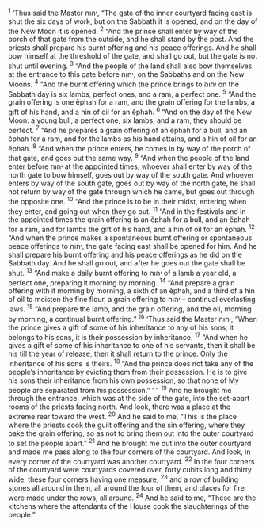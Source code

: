 <sup>1</sup> ‘Thus said the Master יהוה, “The gate of the inner courtyard facing east is shut the six days of work, but on the Sabbath it is opened, and on the day of the New Moon it is opened.
<sup>2</sup> “And the prince shall enter by way of the porch of that gate from the outside, and he shall stand by the post. And the priests shall prepare his burnt offering and his peace offerings. And he shall bow himself at the threshold of the gate, and shall go out, but the gate is not shut until evening.
<sup>3</sup> “And the people of the land shall also bow themselves at the entrance to this gate before יהוה, on the Sabbaths and on the New Moons.
<sup>4</sup> “And the burnt offering which the prince brings to יהוה on the Sabbath day is six lambs, perfect ones, and a ram, a perfect one.
<sup>5</sup> “And the grain offering is one ĕphah for a ram, and the grain offering for the lambs, a gift of his hand, and a hin of oil for an ĕphah.
<sup>6</sup> “And on the day of the New Moon: a young bull, a perfect one, six lambs, and a ram, they should be perfect.
<sup>7</sup> “And he prepares a grain offering of an ĕphah for a bull, and an ĕphah for a ram, and for the lambs as his hand attains, and a hin of oil for an ĕphah.
<sup>8</sup> “And when the prince enters, he comes in by way of the porch of that gate, and goes out the same way.
<sup>9</sup> “And when the people of the land enter before יהוה at the appointed times, whoever shall enter by way of the north gate to bow himself, goes out by way of the south gate. And whoever enters by way of the south gate, goes out by way of the north gate, he shall not return by way of the gate through which he came, but goes out through the opposite one.
<sup>10</sup> “And the prince is to be in their midst, entering when they enter, and going out when they go out.
<sup>11</sup> “And in the festivals and in the appointed times the grain offering is an ĕphah for a bull, and an ĕphah for a ram, and for lambs the gift of his hand, and a hin of oil for an ĕphah.
<sup>12</sup> “And when the prince makes a spontaneous burnt offering or spontaneous peace offerings to יהוה, the gate facing east shall be opened for him. And he shall prepare his burnt offering and his peace offerings as he did on the Sabbath day. And he shall go out, and after he goes out the gate shall be shut.
<sup>13</sup> “And make a daily burnt offering to יהוה of a lamb a year old, a perfect one, preparing it morning by morning.
<sup>14</sup> “And prepare a grain offering with it morning by morning, a sixth of an ĕphah, and a third of a hin of oil to moisten the fine flour, a grain offering to יהוה – continual everlasting laws.
<sup>15</sup> “And prepare the lamb, and the grain offering, and the oil, morning by morning, a continual burnt offering.”
<sup>16</sup> ‘Thus said the Master יהוה, “When the prince gives a gift of some of his inheritance to any of his sons, it belongs to his sons, it is their possession by inheritance.
<sup>17</sup> “And when he gives a gift of some of his inheritance to one of his servants, then it shall be his till the year of release, then it shall return to the prince. Only the inheritance of his sons is theirs.
<sup>18</sup> “And the prince does not take any of the people’s inheritance by evicting them from their possession. He is to give his sons their inheritance from his own possession, so that none of My people are separated from his possession.” ’ ”
<sup>19</sup> And he brought me through the entrance, which was at the side of the gate, into the set-apart rooms of the priests facing north. And look, there was a place at the extreme rear toward the west.
<sup>20</sup> And he said to me, “This is the place where the priests cook the guilt offering and the sin offering, where they bake the grain offering, so as not to bring them out into the outer courtyard to set the people apart.”
<sup>21</sup> And he brought me out into the outer courtyard and made me pass along to the four corners of the courtyard. And look, in every corner of the courtyard was another courtyard.
<sup>22</sup> In the four corners of the courtyard were courtyards covered over, forty cubits long and thirty wide, these four corners having one measure,
<sup>23</sup> and a row of building stones all around in them, all around the four of them, and places for fire were made under the rows, all around.
<sup>24</sup> And he said to me, “These are the kitchens where the attendants of the House cook the slaughterings of the people.”
